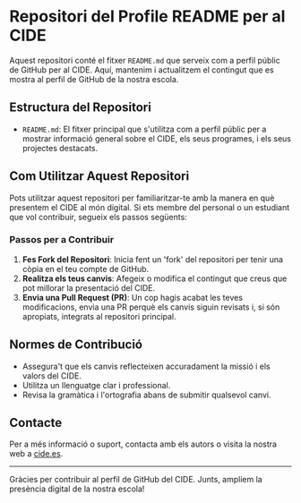 # Repositori del Profile README per al CIDE

Aquest repositori conté el fitxer `README.md` que serveix com a perfil públic de GitHub per al CIDE. Aquí, mantenim i actualitzem el contingut que es mostra al perfil de GitHub de la nostra escola.

## Estructura del Repositori

- `README.md`: El fitxer principal que s'utilitza com a perfil públic per a mostrar informació general sobre el CIDE, els seus programes, i els seus projectes destacats.

## Com Utilitzar Aquest Repositori

Pots utilitzar aquest repositori per familiaritzar-te amb la manera en què presentem el CIDE al món digital. Si ets membre del personal o un estudiant que vol contribuir, segueix els passos següents:

### Passos per a Contribuir

1. **Fes Fork del Repositori**: Inicia fent un 'fork' del repositori per tenir una còpia en el teu compte de GitHub.
2. **Realitza els teus canvis**: Afegeix o modifica el contingut que creus que pot millorar la presentació del CIDE.
3. **Envia una Pull Request (PR)**: Un cop hagis acabat les teves modificacions, envia una PR perquè els canvis siguin revisats i, si són apropiats, integrats al repositori principal.

## Normes de Contribució

- Assegura't que els canvis reflecteixen accuradament la missió i els valors del CIDE.
- Utilitza un llenguatge clar i professional.
- Revisa la gramàtica i l'ortografia abans de submitir qualsevol canvi.

## Contacte

Per a més informació o suport, contacta amb els autors o visita la nostra web a [cide.es](https://cide.es).

---

Gràcies per contribuir al perfil de GitHub del CIDE. Junts, ampliem la presència digital de la nostra escola!
